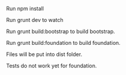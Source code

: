 
Run npm install

Run grunt dev to watch

Run grunt build:bootstrap to build bootstrap.

Run grunt build:foundation to build foundation.

Files will be put into dist folder.

Tests do not work yet for foundation.
